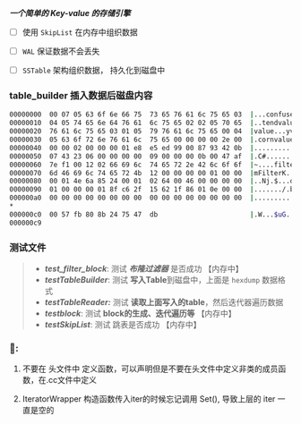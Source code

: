 ***一个简单的 Key-value 的存储引擎***

- [ ] 使用 `SkipList` 在内存中组织数据
- [ ] `WAL` 保证数据不会丢失
- [ ] `SSTable` 架构组织数据， 持久化到磁盘中


### table_builder 插入数据后磁盘内容

```sh
00000000  00 07 05 63 6f 6e 66 75  73 65 76 61 6c 75 65 03  |...confusevalue.|
00000010  04 05 74 65 6e 64 76 61  6c 75 65 02 02 05 70 65  |..tendvalue...pe|
00000020  76 61 6c 75 65 03 01 05  79 76 61 6c 75 65 00 04  |value...yvalue..|
00000030  05 63 6f 72 6e 76 61 6c  75 65 00 00 00 00 2e 00  |.cornvalue......|
00000040  00 00 02 00 00 00 01 e8  e5 ed 99 00 87 93 42 0b  |..............B.|
00000050  07 43 23 06 00 00 00 00  09 00 00 00 0b 00 47 af  |.C#...........G.|
00000060  7e f1 00 12 02 66 69 6c  74 65 72 2e 42 6c 6f 6f  |~....filter.Bloo|
00000070  6d 46 69 6c 74 65 72 4b  12 00 00 00 00 01 00 00  |mFilterK........|
00000080  00 01 4e 6a 85 24 00 01  02 64 00 46 00 00 00 00  |..Nj.$...d.F....|
00000090  01 00 00 00 01 8f c6 2f  15 62 1f 86 01 0e 00 00  |......./.b......|
000000a0  00 00 00 00 00 00 00 00  00 00 00 00 00 00 00 00  |................|
*
000000c0  00 57 fb 80 8b 24 75 47  db                       |.W...$uG.|
000000c9
```



### 测试文件

> - ***test_filter_block***: 测试 ***布隆过滤器*** 是否成功 【内存中】
> - ***testTableBuilder***: 测试 **写入Table**到磁盘中，上面是 `hexdump` 数据格式
> - ***testTableReader:*** 测试 **读取上面写入的table**，然后迭代器遍历数据
> - ***testblock***: 测试 **block的生成、迭代遍历等** 【内存中】
> - ***testSkipList***: 测试 跳表是否成功 【内存中】



### 🐛:

1. 不要在 头文件中 定义函数，可以声明但是不要在头文件中定义非类的成员函数，在.cc文件中定义

2. IteratorWrapper 构造函数传入iter的时候忘记调用 Set(), 导致上层的 iter 一直是空的

   